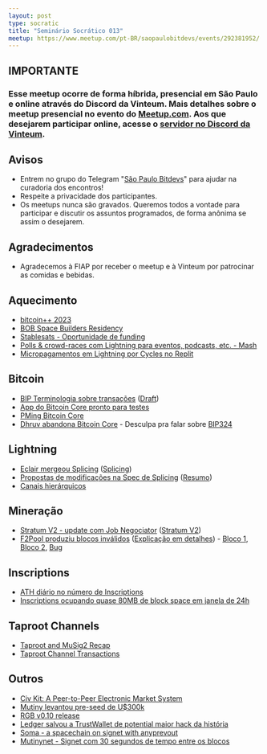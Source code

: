 ```yaml
---
layout: post
type: socratic
title: "Seminário Socrático 013"
meetup: https://www.meetup.com/pt-BR/saopaulobitdevs/events/292381952/
---
```


## IMPORTANTE   

### Esse meetup ocorre de forma híbrida, presencial em São Paulo e online através do Discord da Vinteum.  Mais detalhes sobre o meetup presencial no evento do [Meetup.com](https://www.meetup.com/pt-BR/saopaulobitdevs/events/292753434/). Aos que desejarem participar online, acesse o [servidor no Discord da Vinteum](https://discord.gg/BNxendcNUT).

## Avisos

- Entrem no grupo do Telegram "[São Paulo Bitdevs](https://t.me/joinchat/lHusQ1bV9fUyNDY5)" para ajudar na curadoria dos encontros!
- Respeite a privacidade dos participantes. 
- Os meetups nunca são gravados. Queremos todos a vontade para participar e discutir os assuntos programados, de forma anônima se assim o desejarem.

## Agradecimentos

- Agradecemos à FIAP por receber o meetup e à Vinteum por patrocinar as comidas e bebidas.

## Aquecimento

- [bitcoin++ 2023](https://btcplusplus.dev/talks)
- [BOB Space Builders Residency](https://twitter.com/BOBSpace_BKK/status/1635849327632584706)
- [Stablesats - Oportunidade de funding](https://www.okx.com/learn/synthetic-dollars)
- [Polls & crowd-races com Lightning para eventos, podcasts, etc. - Mash](https://twitter.com/getmash/status/1650823442655059968)
- [Micropagamentos em Lightning por Cycles no Replit](https://twitter.com/Replit/status/1649122581998612481)

## Bitcoin

- [BIP Terminologia sobre transações](https://lists.linuxfoundation.org/pipermail/bitcoin-dev/2023-April/021550.html) ([Draft](https://github.com/Xekyo/bips/pull/1))
- [App do Bitcoin Core pronto para testes](https://bitcoincore.app/)
- [PMing Bitcoin Core](https://twitter.com/moneyball/status/1644007145753698305)
- [Dhruv abandona Bitcoin Core](https://twitter.com/dhruv/status/1648443886858309635) - Desculpa pra falar sobre [BIP324](https://bip324.com/)

## Lightning

- [Eclair mergeou Splicing](https://github.com/ACINQ/eclair/pull/2584) ([Splicing](https://bitcoinops.org/en/topics/splicing/))
- [Propostas de modificações na Spec de Splicing](https://lists.linuxfoundation.org/pipermail/lightning-dev/2023-March/003895.html) ([Resumo](https://bitcoinops.org/en/newsletters/2023/04/12/#splicing-specification-discussions))
- [Canais hierárquicos](https://lists.linuxfoundation.org/pipermail/lightning-dev/2023-March/003886.html)

## Mineração

- [Stratum V2 - update com Job Negociator](https://stratumprotocol.org/blog/stratumv2-jn-announcement/) ([Stratum V2](https://stratumprotocol.org/docs/))
- [F2Pool produziu blocos inválidos](https://twitter.com/provoost/status/1642157884552146945) ([Explicação em detalhes](https://bitcoin.stackexchange.com/questions/117837/how-many-sigops-are-in-the-invalid-block-783426/117838#117838)) - [Bloco 1](https://twitter.com/BitMEXResearch/status/1642151592609607685), [Bloco 2](https://twitter.com/0xB10C/status/1643871608401014785), [Bug](https://twitter.com/0xB10C/status/1645108555177947137)

## Inscriptions

- [ATH diário no número de Inscriptions](https://dune.com/dgtl_assets/bitcoin-ordinals-analysis)
- [Inscriptions ocupando quase 80MB de block space em janela de 24h](https://twitter.com/taproot_signal/status/1643010921810239492)

## Taproot Channels

- [Taproot and MuSig2 Recap](https://ellemouton.com/posts/taproot-prelims/)
- [Taproot Channel Transactions](https://ellemouton.com/posts/taproot-chan-txs/)

## Outros

- [Civ Kit: A Peer-to-Peer Electronic Market System](https://lists.linuxfoundation.org/pipermail/bitcoin-dev/2023-April/021556.html)
- [Mutiny levantou pre-seed de U$300k](https://blog.mutinywallet.com/introducing-mutiny/)
- [RGB v0.10 release](https://lists.linuxfoundation.org/pipermail/bitcoin-dev/2023-April/021554.html)
- [Ledger salvou a TrustWallet de potential maior hack da história](https://blog.ledger.com/Funds-of-every-wallet-created-with-the-Trust-Wallet-browser-extension-could-have-been-stolen/)
- [Soma - a spacechain on signet with anyprevout](https://twitter.com/fiatjaf/status/1651359615358054400)
- [Mutinynet - Signet com 30 segundos de tempo entre os blocos](https://blog.mutinywallet.com/mutinynet/)
